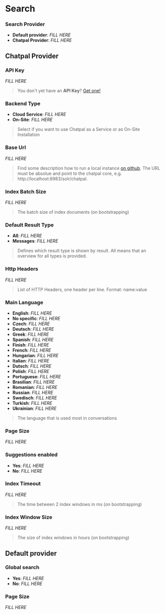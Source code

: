 # Search

### Search Provider

- **Default provider**: _FILL HERE_
- **Chatpal Provider**: _FILL HERE_


## Chatpal Provider

### API Key

_FILL HERE_

> You don't yet have an <strong>API Key</strong>? <a class="chatpal-admin-link" href="./admin/chatpal">Get one!</a>


### Backend Type

- **Cloud Service**: _FILL HERE_
- **On-Site**: _FILL HERE_

> Select if you want to use Chatpal as a Service or as On-Site Installation


### Base Url

_FILL HERE_

> Find some description how to run a local instance <a target="_blank" class="chatpal-admin-link" href="https://github.com/chatpal/chatpal-search-standalone">on github</a>. The URL must be absolue and point to the chatpal core, e.g. http://localhost:8983/solr/chatpal.


### Index Batch Size

_FILL HERE_

> The batch size of index documents (on bootstrapping)


### Default Result Type

- **All**: _FILL HERE_
- **Messages**: _FILL HERE_

> Defines which result type is shown by result. All means that an overview for all types is provided.


### Http Headers

_FILL HERE_

> List of HTTP Headers, one header per line. Format: name:value


### Main Language

- **English**: _FILL HERE_
- **No specific**: _FILL HERE_
- **Czech**: _FILL HERE_
- **Deutsch**: _FILL HERE_
- **Greek**: _FILL HERE_
- **Spanish**: _FILL HERE_
- **Finish**: _FILL HERE_
- **French**: _FILL HERE_
- **Hungarian**: _FILL HERE_
- **Italian**: _FILL HERE_
- **Dutsch**: _FILL HERE_
- **Polish**: _FILL HERE_
- **Portuguese**: _FILL HERE_
- **Brasilian**: _FILL HERE_
- **Romanian**: _FILL HERE_
- **Russian**: _FILL HERE_
- **Swedisch**: _FILL HERE_
- **Turkish**: _FILL HERE_
- **Ukrainian**: _FILL HERE_

> The language that is used most in conversations


### Page Size

_FILL HERE_


### Suggestions enabled

- **Yes**: _FILL HERE_
- **No**: _FILL HERE_


### Index Timeout

_FILL HERE_

> The time between 2 index windows in ms (on bootstrapping)


### Index Window Size

_FILL HERE_

> The size of index windows in hours (on bootstrapping)


## Default provider

### Global search

- **Yes**: _FILL HERE_
- **No**: _FILL HERE_


### Page Size

_FILL HERE_

